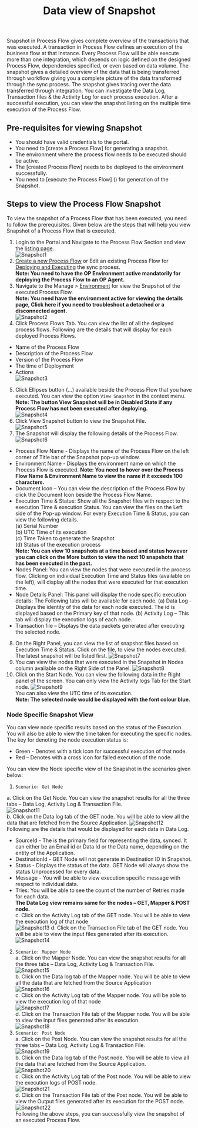 ﻿---
title: "Data view of Snapshot"
toc: true
tag: developers
category: "Processflow"
menus: 
    processflow:
        title: "Data view of Snapshot"
        weight: 6
        icon: fa fa-file-word-o
        identifier: snapshotprocessflow
---
Snapshot in Process Flow gives complete overview of the transactions that was executed. A transaction in Process Flow defines an execution of the business flow at that instance. Every Process Flow will be able execute more than one integration, which depends on logic defined on the designed Process Flow, dependencies specified, or even based on data volume.
The snapshot gives a detailed overview of the data that is being transferred through workflow giving you a complete picture of the data transformed through the sync process. The snapshot gives tracing over the data transferred through integration. You can investigate the Data Log, Transaction files & the Activity Log for each process execution.
After a successful execution, you can view the snapshot listing on the multiple time execution of the Process Flow.

## Pre-requisites for viewing Snapshot
* You should have valid credentials to the portal.
* You need to [create a Process Flow] for generating a snapshot. 
* The environment where the process flow needs to be executed should be active.
* The [created Process Flow] needs to be deployed to the environment successfully.  
* You need to [execute the Process Flow] () for generation of the Snapshot.

## Steps to view the Process Flow Snapshot
To view the snapshot of a Process Flow that has been executed, you need to follow the 
prerequisites. Given below are the steps that will help you view Snapshot of a Process Flow that is executed.

1.	Login to the Portal and Navigate to the Process Flow Section and view the [listing page]().   
![Snapshot1](../../staticfiles/processflow/media/snapshot1.png)  
2.	[Create a new Process Flow]() or Edit an existing Process Flow for [Deploying and Executing]() the sync process.  
**Note: You need to have the OP Environment active mandatorily for deploying the Process Flow to an OP Agent.**   
3.	Navigate to the Manage > [Environment]() for view the Snapshot of the executed Process Flow.   
**Note: You need have the environment active for viewing the details page, Click here if you need to troubleshoot a detached or a disconnected agent.**  
![Snapshot2](../../staticfiles/processflow/media/snapshot2.png)  
4.	Click Process Flows Tab. You can view the list of all the deployed process flows. Following are the details that will display for each deployed Process Flows.
* Name of the Process Flow 
* Description of the Process Flow 
* Version of the Process Flow
* The time of Deployment
* Actions   
![Snapshot3](../../staticfiles/processflow/media/snapshot3.png)  
5.	Click Ellipses button (…) available beside the Process Flow that you have executed. You can view the option `View Snapshot` in the context menu.  
**Note: The button View Snapshot will be in Disabled State if any Process Flow has not been executed after deploying.**  
![Snapshot4](../../staticfiles/processflow/media/snapshot4.png)  
6.	Click View Snapshot button to view the Snapshot File.    
![Snapshot5](../../staticfiles/processflow/media/snapshot5.png)  
7.	The Snapshot will display the following details of the Process Flow.  
![Snapshot6](../../staticfiles/processflow/media/snapshot6.png)  
* Process Flow Name - Displays the name of the Process Flow on the left corner of Title bar of the Snapshot pop-up window. 
* Environment Name - Displays the environment name on which the Process Flow is executed.
**Note: You need to hover over the Process Flow Name & Environment Name to view the name if it exceeds 100 characters.**
* Document Icon – You can view the description of the Process Flow by click the Document Icon beside the Process Flow Name.   
* Execution Time & Status: Show all the Snapshot files with respect to the execution Time & execution Status. You can view the files on the Left side of the Pop-up window. For every Execution Time & Status,  you can view the following details.    
(a) Serial Number   
(b) UTC Time of its execution   
(c) Time Taken to generate the Snapshot  
(d) Status of the execution process    
**Note: You can view 10 snapshots at a time based and status however you can click on the More button to view the 
next 10 snapshots that has been executed in the past.**
* Nodes Panel: You can view the nodes that were executed in the process flow. Clicking on individual Execution Time and Status files (available on the left), will display all the nodes that were executed for that execution time. 
* Node Details Panel: This panel will display the node specific execution details: The Following tabs will be available for each node.
(a) Data Log - Displays the identity of the data for each node executed. The id is displayed based on the Primary key of that node. 
(b) Activity Log – This tab will display the execution logs of each node.  
* Transaction file – Displays the data packets generated after executing the selected node.  
8.	On the Right Panel, you can view the list of snapshot files based on Execution Time & Status. Click on the file, to view the nodes executed.
The latest snapshot will be listed first.
![Snapshot7](../../staticfiles/processflow/media/snapshot7.png) 
9.	You can view the nodes that were executed in the Snapshot in Nodes column available on the Right Side of the Panel.
![Snapshot8](../../staticfiles/processflow/media/snapshot8.png)  
10.	Click on the Start Node. You can view the following data in the Right panel of the screen. You can only view the Activity logs Tab for the Start node. 
![Snapshot9](../../staticfiles/processflow/media/snapshot9.png)  
You can also view the UTC time of its execution.  
 **Note: The selected node would be displayed with the font colour blue.**

### Node Specific Snapshot View
You can view node specific results based on the status of the Execution. You will also be able to view the time taken for executing the specific nodes.
The key for denoting the node execution status is:
* Green - Denotes with a tick icon for successful execution of that node.
* Red – Denotes with a cross icon for failed execution of the node.
 
You can view the Node specific view of the Snapshot in the scenarios given below:
1. `Scenario: Get Node`    

a. Click on the Get Node. You can view the snapshot results for all the three tabs – Data Log, Activity Log & Transaction File.  
![Snapshot11](../../staticfiles/processflow/media/snapshot10.png)  
b.	Click on the Data log tab of the GET node. You will be able to view all the data that are fetched from the Source Application. 
![Snapshot12](../../staticfiles/processflow/media/snapshot11.png)  
Following are the details that would be displayed for each data in Data Log.  
* SourceId - The is the primary field for representing the data, synced. It can either be an Email id or Data Id or the Data name, depending on the entity of the Application.
* DestinationId - GET Node will not generate in Destination ID in Snapshot. 
* Status - Displays the status of the data. GET Node will always show the status Unprocessed for every data.
* Message - You will be able to view execution specific message with respect to individual data.
* Tries: You will be able to see the count of the number of Retries made for each data.   
**The Data Log view remains same for the nodes – GET, Mapper & POST node.**      
c.	Click on the Activity Log tab of the GET node. You will be able to view the execution log of that node  
![Snapshot13](../../staticfiles/processflow/media/snapshot13.png)
d.	Click on the Transaction File tab of the GET node. You will be able to view the input files generated after its execution. 
![Snapshot14](../../staticfiles/processflow/media/snapshot14.png)      
2.	`Scenario: Mapper Node`   
a.	Click on the Mapper Node. You can view the snapshot results for all the three tabs – Data Log, Activity Log & Transaction File.     
![Snapshot15](../../staticfiles/processflow/media/snapshot15.png)  
b.	Click on the Data log tab of the Mapper node. You will be able to view all the data that are fetched from the Source Application    
![Snapshot16](../../staticfiles/processflow/media/snapshot16.png)  
c.	Click on the Activity Log tab of the Mapper node. You will be able to view the execution log of that node    
![Snapshot17](../../staticfiles/processflow/media/snapshot17.png)  
d.	Click on the Transaction File tab of the Mapper node. You will be able to view the input files generated after its execution.      
![Snapshot18](../../staticfiles/processflow/media/snapshot18.png)   
3.	`Scenario: Post Node`  
a.	Click on the Post Node. You can view the snapshot results for all the three tabs – Data Log, Activity Log & Transaction File.  
![Snapshot19](../../staticfiles/processflow/media/snapshot19.png)  
b.	Click on the Data log tab of the Post node. You will be able to view all the data that are fetched from the Source Application.  
![Snapshot20](../../staticfiles/processflow/media/snapshot20.png)  
c.	Click on the Activity Log tab of the Post node. You will be able to view the execution logs of POST node.  
![Snapshot21](../../staticfiles/processflow/media/snapshot21.png)    
d.	Click on the Transaction File tab of the Post node. You will be able to view the Output files generated after its execution for the POST node.  
 ![Snapshot22](../../staticfiles/processflow/media/snapshot22.png)    
Following the above steps, you can successfully view the snapshot of an executed Process Flow.

